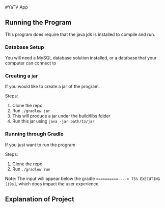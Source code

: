 #YaTV App

## Running the Program

This program does require that the java jdk is installed to compile and run.


### Database Setup
You will need a MySQL database solution installed, or a database that your computer can connect to



### Creating a jar
If you would like to create a jar of the program.

Steps:
1. Clone the repo
2. Run `./gradlew jar`
3. This will produce a jar under the build/libs folder
4. Run this jar using `java -jar path/to/jar`


### Running through Gradle
If you just want to run the program

Steps:
1. Clone the repo
2. Run `./gradlew run`

Note:
The input will appear below the gradle `<=========----> 75% EXECUTING [19s]`, which does impact the user experience



## Explanation of Project
